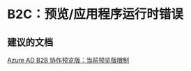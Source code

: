 <properties
    pageTitle="B2C：预览/应用程序运行时错误"
    description="B2C：预览/应用程序运行时错误"
    service="microsoft.activedirectory"
    resource="activedirectory"
    authors="aashu"
    displayOrder=""
    selfHelpType="generic"
    supportTopicIds="32422334"
    resourceTags=""
    productPesIds="14785"
    cloudEnvironments="public"
/>


# B2C：预览/应用程序运行时错误


## **建议的文档**
[Azure AD B2B 协作预览版：当前预览版限制](https://azure.microsoft.com/documentation/articles/active-directory-b2b-current-preview-limitations/)



<!--HONumber=Jul16_HO4-->


